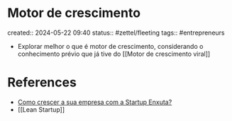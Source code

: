 # Motor de crescimento
created:: 2024-05-22 09:40
status:: #zettel/fleeting
tags:: #entrepreneurs 

- Explorar melhor o que é motor de crescimento, considerando o conhecimento prévio que já tive do [[Motor de crescimento viral]]
# References
-  [Como crescer a sua empresa com a Startup Enxuta?](https://startupcreator.com.br/blog/como-crescer-a-sua-empresa/)
- [[Lean Startup]]

